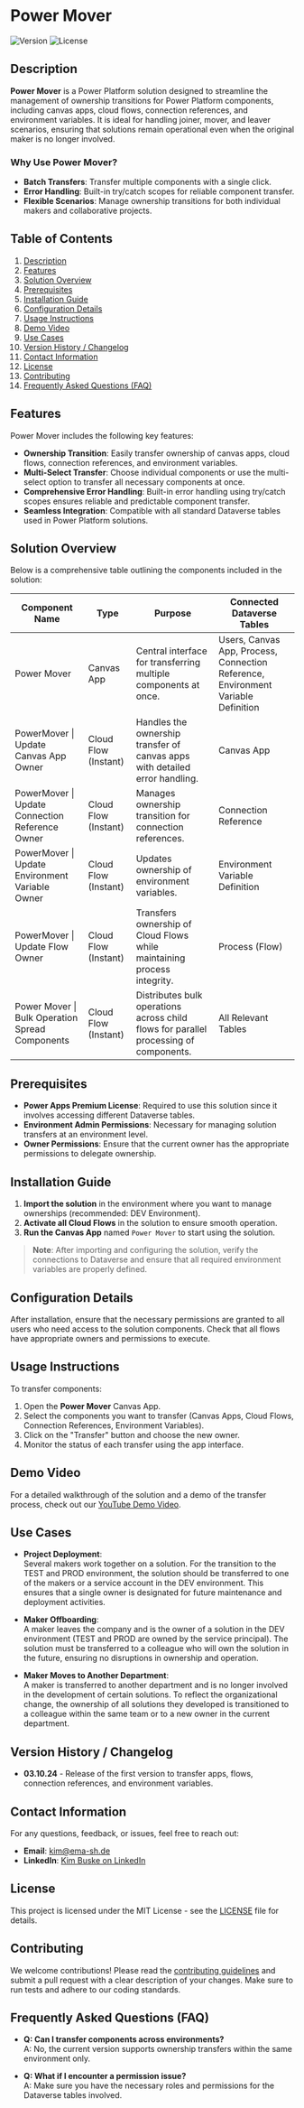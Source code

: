 # Power Mover

![Version](https://img.shields.io/badge/version-1.0-blue) ![License](https://img.shields.io/badge/license-MIT-green)

## Description
**Power Mover** is a Power Platform solution designed to streamline the management of ownership transitions for Power Platform components, including canvas apps, cloud flows, connection references, and environment variables. It is ideal for handling joiner, mover, and leaver scenarios, ensuring that solutions remain operational even when the original maker is no longer involved.

### Why Use Power Mover?
- **Batch Transfers**: Transfer multiple components with a single click.
- **Error Handling**: Built-in try/catch scopes for reliable component transfer.
- **Flexible Scenarios**: Manage ownership transitions for both individual makers and collaborative projects.

## Table of Contents
1. [Description](#description)
2. [Features](#features)
3. [Solution Overview](#solution-overview)
4. [Prerequisites](#prerequisites)
5. [Installation Guide](#installation-guide)
6. [Configuration Details](#configuration-details)
7. [Usage Instructions](#usage-instructions)
8. [Demo Video](#demo-video)
9. [Use Cases](#use-cases)
10. [Version History / Changelog](#version-history--changelog)
11. [Contact Information](#contact-information)
12. [License](#license)
13. [Contributing](#contributing)
14. [Frequently Asked Questions (FAQ)](#frequently-asked-questions-faq)

## Features
Power Mover includes the following key features:

- **Ownership Transition**: Easily transfer ownership of canvas apps, cloud flows, connection references, and environment variables.
- **Multi-Select Transfer**: Choose individual components or use the multi-select option to transfer all necessary components at once.
- **Comprehensive Error Handling**: Built-in error handling using try/catch scopes ensures reliable and predictable component transfer.
- **Seamless Integration**: Compatible with all standard Dataverse tables used in Power Platform solutions.

## Solution Overview
Below is a comprehensive table outlining the components included in the solution:

| **Component Name**                                 | **Type**                  | **Purpose**                                                                                                         | **Connected Dataverse Tables**                        |
|----------------------------------------------------|--------------------------|--------------------------------------------------------------------------------------------------------------------|------------------------------------------------------|
| Power Mover                                        | Canvas App               | Central interface for transferring multiple components at once.                                                    | Users, Canvas App, Process, Connection Reference, Environment Variable Definition |
| PowerMover \| Update Canvas App Owner              | Cloud Flow (Instant)     | Handles the ownership transfer of canvas apps with detailed error handling.                                        | Canvas App                                           |
| PowerMover \| Update Connection Reference Owner    | Cloud Flow (Instant)     | Manages ownership transition for connection references.                                                            | Connection Reference                                 |
| PowerMover \| Update Environment Variable Owner    | Cloud Flow (Instant)     | Updates ownership of environment variables.                                                                         | Environment Variable Definition                      |
| PowerMover \| Update Flow Owner                    | Cloud Flow (Instant)     | Transfers ownership of Cloud Flows while maintaining process integrity.                                             | Process (Flow)                                       |
| Power Mover \| Bulk Operation Spread Components    | Cloud Flow (Instant)     | Distributes bulk operations across child flows for parallel processing of components.                              | All Relevant Tables                                  |

## Prerequisites
- **Power Apps Premium License**: Required to use this solution since it involves accessing different Dataverse tables.
- **Environment Admin Permissions**: Necessary for managing solution transfers at an environment level.
- **Owner Permissions**: Ensure that the current owner has the appropriate permissions to delegate ownership.

## Installation Guide
1. **Import the solution** in the environment where you want to manage ownerships (recommended: DEV Environment).
2. **Activate all Cloud Flows** in the solution to ensure smooth operation.
3. **Run the Canvas App** named `Power Mover` to start using the solution.
   
> **Note**: After importing and configuring the solution, verify the connections to Dataverse and ensure that all required environment variables are properly defined.

## Configuration Details
After installation, ensure that the necessary permissions are granted to all users who need access to the solution components. Check that all flows have appropriate owners and permissions to execute.

## Usage Instructions
To transfer components:
1. Open the **Power Mover** Canvas App.
2. Select the components you want to transfer (Canvas Apps, Cloud Flows, Connection References, Environment Variables).
3. Click on the "Transfer" button and choose the new owner.
4. Monitor the status of each transfer using the app interface.

## Demo Video
For a detailed walkthrough of the solution and a demo of the transfer process, check out our [YouTube Demo Video](https://www.youtube.com/watch?v=YOUR_VIDEO_LINK).

## Use Cases
- **Project Deployment**:  
  Several makers work together on a solution. For the transition to the TEST and PROD environment, the solution should be transferred to one of the makers or a service account in the DEV environment. This ensures that a single owner is designated for future maintenance and deployment activities.
  
- **Maker Offboarding**:  
  A maker leaves the company and is the owner of a solution in the DEV environment (TEST and PROD are owned by the service principal). The solution must be transferred to a colleague who will own the solution in the future, ensuring no disruptions in ownership and operation.
  
- **Maker Moves to Another Department**:  
  A maker is transferred to another department and is no longer involved in the development of certain solutions. To reflect the organizational change, the ownership of all solutions they developed is transitioned to a colleague within the same team or to a new owner in the current department.

## Version History / Changelog
- **03.10.24** - Release of the first version to transfer apps, flows, connection references, and environment variables.

## Contact Information
For any questions, feedback, or issues, feel free to reach out:

- **Email**: [kim@ema-sh.de](mailto:kim@ema-sh.de)
- **LinkedIn**: [Kim Buske on LinkedIn](https://www.linkedin.com/in/kim-buske/)

## License
This project is licensed under the MIT License - see the [LICENSE](LICENSE) file for details.

## Contributing
We welcome contributions! Please read the [contributing guidelines](CONTRIBUTING.md) and submit a pull request with a clear description of your changes. Make sure to run tests and adhere to our coding standards.

## Frequently Asked Questions (FAQ)
- **Q: Can I transfer components across environments?**  
  A: No, the current version supports ownership transfers within the same environment only.
  
- **Q: What if I encounter a permission issue?**  
  A: Make sure you have the necessary roles and permissions for the Dataverse tables involved.
